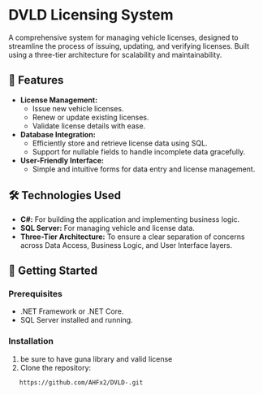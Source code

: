 # DVLD Licensing System  

A comprehensive system for managing vehicle licenses, designed to streamline the process of issuing, updating, and verifying licenses. Built using a three-tier architecture for scalability and maintainability.  

## 🌟 Features  
- **License Management:**  
  - Issue new vehicle licenses.  
  - Renew or update existing licenses.  
  - Validate license details with ease.  
- **Database Integration:**  
  - Efficiently store and retrieve license data using SQL.  
  - Support for nullable fields to handle incomplete data gracefully.  
- **User-Friendly Interface:**  
  - Simple and intuitive forms for data entry and license management.  

## 🛠️ Technologies Used  
- **C#:** For building the application and implementing business logic.  
- **SQL Server:** For managing vehicle and license data.  
- **Three-Tier Architecture:** To ensure a clear separation of concerns across Data Access, Business Logic, and User Interface layers.  


## 🚀 Getting Started  
### Prerequisites  
- .NET Framework or .NET Core.  
- SQL Server installed and running.  

### Installation  
1. be sure to have guna library and valid license
2. Clone the repository:  
  ```bash
     https://github.com/AHFx2/DVLD-.git
